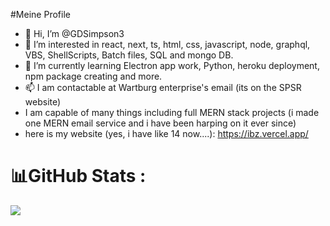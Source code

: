 #Meine Profile
- 👋 Hi, I’m @GDSimpson3
- 👀 I’m interested in react, next, ts, html, css, javascript, node, graphql, VBS, ShellScripts, Batch files, SQL and mongo DB.
- 🌱 I’m currently learning Electron app work, Python, heroku deployment, npm package creating and more.
- 📫 I am contactable at Wartburg enterprise's email (its on the SPSR website)
- I am capable of many things including full MERN stack projects (i made one MERN email service and i have been harping on it ever since)
- here is my website (yes, i have like 14 now....): https://ibz.vercel.app/
<!---
GDSimpson3/GDSimpson3 is a ✨ special ✨ repository because its `README.md` (this file) appears on your GitHub profile.
You can click the Preview link to take a look at your changes.
--->

# 📊GitHub Stats :
![](https://github-readme-stats.vercel.app/api?username=GDSimpson3&&show_icons=true&title_color=ffffff&icon_color=bb2acf&text_color=daf7dc&bg_color=151515)
